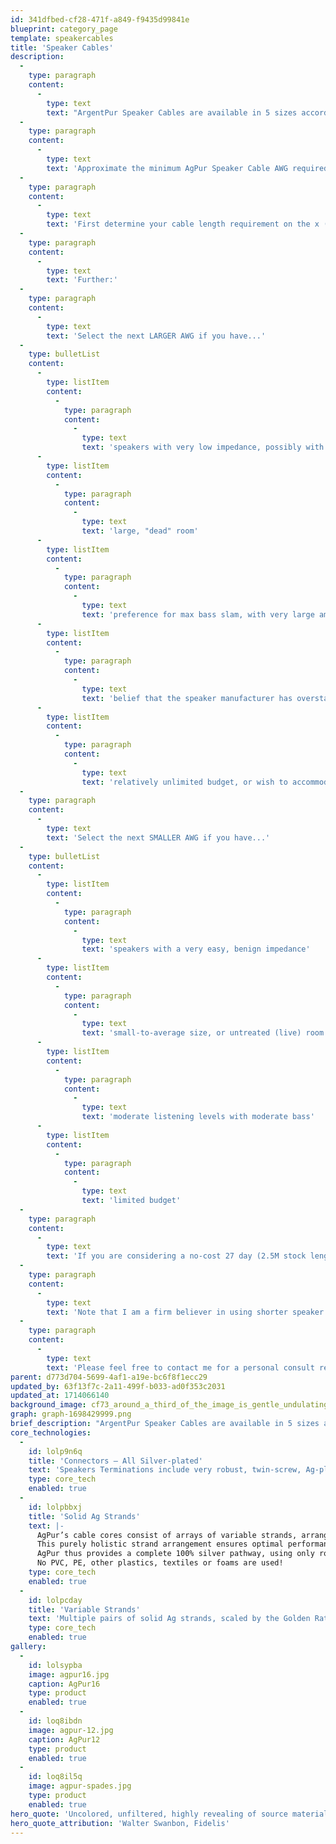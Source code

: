 ```yaml
---
id: 341dfbed-cf28-471f-a849-f9435d99841e
blueprint: category_page
template: speakercables
title: 'Speaker Cables'
description:
  -
    type: paragraph
    content:
      -
        type: text
        text: "ArgentPur Speaker Cables are available in 5 sizes according to current capacity: 16, 14, 13, 12, and 11AWG. Choose among these gauges to match your loudspeakers' sensitivity and length requirements."
  -
    type: paragraph
    content:
      -
        type: text
        text: 'Approximate the minimum AgPur Speaker Cable AWG required by your system by using the Selector Graphs.'
  -
    type: paragraph
    content:
      -
        type: text
        text: 'First determine your cable length requirement on the x (horizontal) axis, as well loudspeaker sensitivity on the y (vertical) axis. The area above each specific curve denotes its application.'
  -
    type: paragraph
    content:
      -
        type: text
        text: 'Further:'
  -
    type: paragraph
    content:
      -
        type: text
        text: 'Select the next LARGER AWG if you have...'
  -
    type: bulletList
    content:
      -
        type: listItem
        content:
          -
            type: paragraph
            content:
              -
                type: text
                text: 'speakers with very low impedance, possibly with a nasty phase angle'
      -
        type: listItem
        content:
          -
            type: paragraph
            content:
              -
                type: text
                text: 'large, "dead" room'
      -
        type: listItem
        content:
          -
            type: paragraph
            content:
              -
                type: text
                text: 'preference for max bass slam, with very large amps, or those with high output impedances'
      -
        type: listItem
        content:
          -
            type: paragraph
            content:
              -
                type: text
                text: 'belief that the speaker manufacturer has overstated sensitivity'
      -
        type: listItem
        content:
          -
            type: paragraph
            content:
              -
                type: text
                text: 'relatively unlimited budget, or wish to accommodate "thirstier" future changes'
  -
    type: paragraph
    content:
      -
        type: text
        text: 'Select the next SMALLER AWG if you have...'
  -
    type: bulletList
    content:
      -
        type: listItem
        content:
          -
            type: paragraph
            content:
              -
                type: text
                text: 'speakers with a very easy, benign impedance'
      -
        type: listItem
        content:
          -
            type: paragraph
            content:
              -
                type: text
                text: 'small-to-average size, or untreated (live) room'
      -
        type: listItem
        content:
          -
            type: paragraph
            content:
              -
                type: text
                text: 'moderate listening levels with moderate bass'
      -
        type: listItem
        content:
          -
            type: paragraph
            content:
              -
                type: text
                text: 'limited budget'
  -
    type: paragraph
    content:
      -
        type: text
        text: 'If you are considering a no-cost 27 day (2.5M stock length only) demo audition, the optimal choice for a majority of systems is the AgPur 13AWG.'
  -
    type: paragraph
    content:
      -
        type: text
        text: 'Note that I am a firm believer in using shorter speaker cables and longer interconnects when possible. Please remember that speaker cable lengths must be identical, whereas interconnecting cables may be asymmetrical (especially balanced) without negative consequences. Your amps, voice coils and ribbons will be happier!'
  -
    type: paragraph
    content:
      -
        type: text
        text: 'Please feel free to contact me for a personal consult re your specific needs.'
parent: d773d704-5699-4af1-a19e-bc6f8f1ecc29
updated_by: 63f13f7c-2a11-499f-b033-ad0f353c2031
updated_at: 1714066140
background_image: cf73_around_a_third_of_the_image_is_gentle_undulating_lines_of__57f98fed-9b7c-4b95-93b5-261ec80452b9-1699306605.png
graph: graph-1698429999.png
brief_description: "ArgentPur Speaker Cables are available in 5 sizes according to current capacity. Choose among the gauges to match your loudspeakers' sensitivity and length requirements."
core_technologies:
  -
    id: lolp9n6q
    title: 'Connectors – All Silver-plated'
    text: 'Speakers Terminations include very robust, twin-screw, Ag-plated dual-orifice spades, as well as appropriate high-friction compact or looser extra-large Ag bananas. Standard 2.5M stock construction of AgPur Cables incorporates BOTH spades and bananas. Interconnects: XLR Harmonie is terminated with Neutrik Pro Ag locking connectors. Athène and Heracles use an Ag-plated fluorocarbon dielectric premium XLR. Locking Neutriks are a no-cost substitution for Pro or studio use. RCA Single-ended AgPUR interconnecting cables use a minimal mass RCA plug comprising silver-plated tellurium/copper contacts. This design preserves an all Ag conductor path, providing total signal coherence. Alternatively, locking WBT 0152Ag are available for Pro or studio use.'
    type: core_tech
    enabled: true
  -
    id: lolpbbxj
    title: 'Solid Ag Strands'
    text: |-
      AgPur’s cable cores consist of arrays of variable strands, arranged in accordance with the Golden Mean ratio. Each hand-polished silver strand sits in its own voluminous air-cushion within a fluorocarbon barrier to provide vanishingly low dielectric interference.
      This purely holistic strand arrangement ensures optimal performance by also eliminating cross-strand effects whilst ensuring low capacitance.
      AgPur thus provides a complete 100% silver pathway, using only roomy Teflon ”air-tubes” as physical barriers.
      No PVC, PE, other plastics, textiles or foams are used!
    type: core_tech
    enabled: true
  -
    id: lolpcday
    title: 'Variable Strands'
    text: 'Multiple pairs of solid Ag strands, scaled by the Golden Ratio (1.618), combine to provide a naturally balanced musical portrayal through all octaves... with unmatched air, top octave resolution, and exquisitely detailed stage imagery.'
    type: core_tech
    enabled: true
gallery:
  -
    id: lolsypba
    image: agpur16.jpg
    caption: AgPur16
    type: product
    enabled: true
  -
    id: loq8ibdn
    image: agpur-12.jpg
    caption: AgPur12
    type: product
    enabled: true
  -
    id: loq8il5q
    image: agpur-spades.jpg
    type: product
    enabled: true
hero_quote: 'Uncolored, unfiltered, highly revealing of source material and room treatments.'
hero_quote_attribution: 'Walter Swanbon, Fidelis'
---
```

